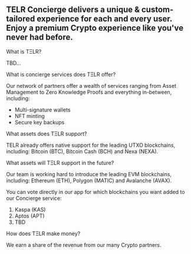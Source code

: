 TELR Concierge delivers a unique & custom-tailored experience for each and every user. Enjoy a premium Crypto experience like you've never had before.
---

What is TΞLR?

TBD...

What is concierge services does TΞLR offer?

Our network of partners offer a wealth of services ranging from Asset Management to Zero Knowledge Proofs and everything in-between, including:
- Multi-signature wallets
- NFT minting
- Secure key backups

What assets does TΞLR support?

TELR already offers native support for the leading UTXO blockchains, including: Bitcoin (BTC), Bitcoin Cash (BCH) and Nexa (NEXA).

What assets will TΞLR support in the future?

Our team is working hard to introduce the leading EVM blockchains, including: Ethereum (ETH), Polygon (MATIC) and Avalanche (AVAX).

You can vote directly in our app for which blockchains you want added to our Concierge service:
1. Kaspa (KAS)
2. Aptos (APT)
3. TBD

How does TΞLR make money?

We earn a share of the revenue from our many Crypto partners.
